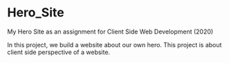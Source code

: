 # Hero_Site
My Hero Site as an assignment for Client Side Web Development (2020)

In this project, we build a website about our own hero. This project is about client side perspective of a website.
